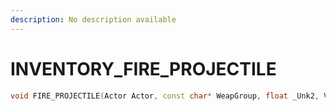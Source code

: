 ```yaml
---
description: No description available 
---
```


# INVENTORY\_FIRE_PROJECTILE

```cpp
void FIRE_PROJECTILE(Actor Actor, const char* WeapGroup, float _Unk2, Vector3* Origin, Vector3* Target);
```